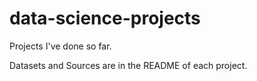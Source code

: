# data-science-projects


Projects I've done so far. 


Datasets and Sources are in the README of each project.
